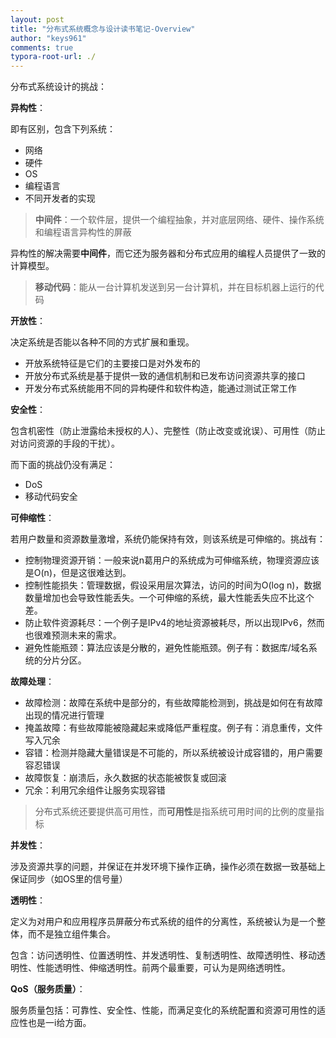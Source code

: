 ```yaml
---
layout: post
title: "分布式系统概念与设计读书笔记-Overview"
author: "keys961"
comments: true
typora-root-url: ./
---
```


分布式系统设计的挑战：

**异构性**：

即有区别，包含下列系统：

- 网络
- 硬件
- OS
- 编程语言
- 不同开发者的实现

> **中间件**：一个软件层，提供一个编程抽象，并对底层网络、硬件、操作系统和编程语言异构性的屏蔽

异构性的解决需要**中间件**，而它还为服务器和分布式应用的编程人员提供了一致的计算模型。

> **移动代码**：能从一台计算机发送到另一台计算机，并在目标机器上运行的代码

**开放性**：

决定系统是否能以各种不同的方式扩展和重现。

- 开放系统特征是它们的主要接口是对外发布的
- 开放分布式系统是基于提供一致的通信机制和已发布访问资源共享的接口
- 开发分布式系统能用不同的异构硬件和软件构造，能通过测试正常工作

**安全性**：

包含机密性（防止泄露给未授权的人）、完整性（防止改变或讹误）、可用性（防止对访问资源的手段的干扰）。

而下面的挑战仍没有满足：

- DoS
- 移动代码安全

**可伸缩性**：

若用户数量和资源数量激增，系统仍能保持有效，则该系统是可伸缩的。挑战有：

- 控制物理资源开销：一般来说n葛用户的系统成为可伸缩系统，物理资源应该是O(n)，但是这很难达到。
- 控制性能损失：管理数据，假设采用层次算法，访问的时间为O(log n)，数据数量增加也会导致性能丢失。一个可伸缩的系统，最大性能丢失应不比这个差。
- 防止软件资源耗尽：一个例子是IPv4的地址资源被耗尽，所以出现IPv6，然而也很难预测未来的需求。
- 避免性能瓶颈：算法应该是分散的，避免性能瓶颈。例子有：数据库/域名系统的分片分区。

**故障处理**：

- 故障检测：故障在系统中是部分的，有些故障能检测到，挑战是如何在有故障出现的情况进行管理
- 掩盖故障：有些故障能被隐藏起来或降低严重程度。例子有：消息重传，文件写入冗余
- 容错：检测并隐藏大量错误是不可能的，所以系统被设计成容错的，用户需要容忍错误
- 故障恢复：崩溃后，永久数据的状态能被恢复或回滚
- 冗余：利用冗余组件让服务实现容错

> 分布式系统还要提供高可用性，而**可用性**是指系统可用时间的比例的度量指标

**并发性**：

涉及资源共享的问题，并保证在并发环境下操作正确，操作必须在数据一致基础上保证同步（如OS里的信号量）

**透明性**：

定义为对用户和应用程序员屏蔽分布式系统的组件的分离性，系统被认为是一个整体，而不是独立组件集合。

包含：访问透明性、位置透明性、并发透明性、复制透明性、故障透明性、移动透明性、性能透明性、伸缩透明性。前两个最重要，可认为是网络透明性。

**QoS（服务质量）**：

服务质量包括：可靠性、安全性、性能，而满足变化的系统配置和资源可用性的适应性也是一i给方面。

